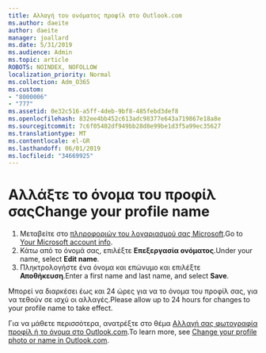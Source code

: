 ```yaml
---
title: Αλλαγή του ονόματος προφίλ στο Outlook.com
ms.author: daeite
author: daeite
manager: joallard
ms.date: 5/31/2019
ms.audience: Admin
ms.topic: article
ROBOTS: NOINDEX, NOFOLLOW
localization_priority: Normal
ms.collection: Adm_O365
ms.custom:
- "8000006"
- "777"
ms.assetid: 0e32c516-a5ff-4deb-9bf8-485febd3def8
ms.openlocfilehash: 832ee4bb452c613adc98377e643a719867e18a8e
ms.sourcegitcommit: 7c6f05402df949bb28d8e99be1d3f5a99ec35627
ms.translationtype: MT
ms.contentlocale: el-GR
ms.lasthandoff: 06/01/2019
ms.locfileid: "34669925"
---
```

# <a name="change-your-profile-name"></a><span data-ttu-id="630ac-102">Αλλάξτε το όνομα του προφίλ σας</span><span class="sxs-lookup"><span data-stu-id="630ac-102">Change your profile name</span></span>

1. <span data-ttu-id="630ac-103">Μεταβείτε στο [πληροφοριών του λογαριασμού σας Microsoft](https://go.microsoft.com/fwlink/p/?linkid=860841).</span><span class="sxs-lookup"><span data-stu-id="630ac-103">Go to [Your Microsoft account info](https://go.microsoft.com/fwlink/p/?linkid=860841).</span></span>
2. <span data-ttu-id="630ac-104">Κάτω από το όνομά σας, επιλέξτε **Επεξεργασία ονόματος**.</span><span class="sxs-lookup"><span data-stu-id="630ac-104">Under your name, select **Edit name**.</span></span>
3. <span data-ttu-id="630ac-105">Πληκτρολογήστε ένα όνομα και επώνυμο και επιλέξτε **Αποθήκευση**.</span><span class="sxs-lookup"><span data-stu-id="630ac-105">Enter a first name and last name, and select **Save**.</span></span>

<span data-ttu-id="630ac-106">Μπορεί να διαρκέσει έως και 24 ώρες για να το όνομα του προφίλ σας, για να τεθούν σε ισχύ οι αλλαγές.</span><span class="sxs-lookup"><span data-stu-id="630ac-106">Please allow up to 24 hours for changes to your profile name to take effect.</span></span>
  
<span data-ttu-id="630ac-107">Για να μάθετε περισσότερα, ανατρέξτε στο θέμα [Αλλαγή σας φωτογραφία προφίλ ή το όνομα στο Outlook.com](https://go.microsoft.com/fwlink/?linkid=873110).</span><span class="sxs-lookup"><span data-stu-id="630ac-107">To learn more, see [Change your profile photo or name in Outlook.com](https://go.microsoft.com/fwlink/?linkid=873110).</span></span>
